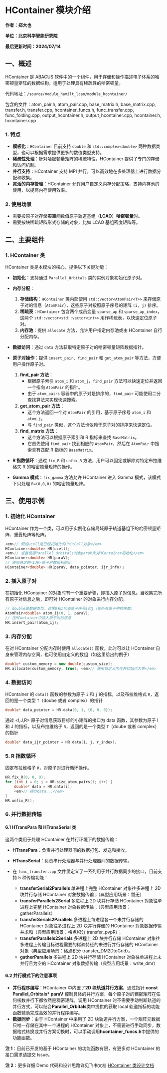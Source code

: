 # HContainer 模块介绍

<strong>作者：郑大也</strong>

<strong>单位：北京科学智能研究院</strong>

<strong>最后更新时间：2024/07/14</strong>

## 一、概述

HContainer 是 ABACUS 软件中的一个组件，用于存储和操作描述电子体系的哈密顿量矩阵的数据结构，适用于处理具有稀疏性的哈密顿量。

代码地址：`/source/module_hamilt_lcao/module_hcontainer/`

包含的文件：atom_pair.h, atom_pair.cpp, base_matrix.h, base_matrix.cpp, transfer.h,  transfer.cpp,  hcontainer_funcs.h, func_transfer.cpp, func_folding.cpp, output_hcontainer.h, output_hcontainer.cpp, hcontainer.h, hcontainer.cpp

### 1. 特点

- <strong>模板化</strong>：`HContainer` 目前支持 `double` 和 `std::complex<double>` 两种数据类型，也可以根据需求提供更多的数值类型支持。
- <strong>稀疏性处理</strong>：针对哈密顿量矩阵的稀疏特性，HContainer 提供了专门的存储和访问机制。
- <strong>并行支持</strong>：HContainer 支持 MPI 并行，可以高效地在多处理器上进行数据分配和收集。
- <strong>灵活的内存管理</strong>：HContainer 允许用户自定义内存分配策略，支持内存池的使用，以提高内存使用效率。

### 2. 使用场景

- 需要按原子对存储<strong>实空间</strong>数值原子轨道基组（<strong>LCAO</strong>）<strong>哈密顿量</strong>时。
- 需要按块稀疏矩阵形式存储的对象，比如 LCAO 基组密度矩阵等。

## 二、主要组件

### 1. HContainer 类

HContainer 类是本模块的核心，提供以下关键功能：

- <strong>初始化</strong>：支持通过 `Parallel_Orbitals` 类的实例对象初始化原子对。
- <strong>内存分配</strong>：

  1. <strong>存储结构</strong>：`HContainer` 类内部使用 `std::vector<AtomPair<T>>` 来存储原子对的信息（`AtomPair`），这些原子对按照原子序号的矩阵 `(i, j)` 排序。
  2. <strong>稀疏表</strong>：`HContainer` 包含两个成员变量 `sparse_ap` 和 `sparse_ap_index`，这两个 `std::vector<std::vector<int>>` 用作稀疏表，以快速定位原子对。
  3. <strong>内存池</strong>：提供 `allocate` 方法，允许用户指定内存池或由 HContainer 自行分配内存。
- <strong>数据访问</strong>：通过 `data` 方法获取特定原子对的哈密顿量矩阵数据指针。
- <strong>原子对操作</strong>：提供 `insert_pair`、`find_pair` 和 `get_atom_pair` 等方法，方便用户操作原子对。

  1. <strong>find_pair</strong><strong> 方法</strong>：
     - 根据原子索引 `atom_i` 和 `atom_j`，`find_pair` 方法可以快速定位并返回一个指向 `AtomPair` 的指针。
     - 由于 `atom_pairs` 容器中的原子对是排序的，`find_pair` 可能使用二分查找算法来实现快速搜索。
  2. <strong>get_atom_pair</strong><strong> 方法</strong>：
     - 这个方法返回一个对 `AtomPair` 的引用，基于原子序号 `atom_i` 和 `atom_j`。
     - 与 `find_pair` 类似，这个方法也依赖于原子对的排序来快速定位。
  3. <strong>find_matrix</strong><strong> 方法</strong>：
     - 这个方法可以根据原子索引和 R 指标来查找 `BaseMatrix`。
     - 它首先使用 `find_pair` 找到相应的 `AtomPair`，然后在 `AtomPair` 中搜索具有匹配 R 指标的 `BaseMatrix`。
- <strong>R 指数循环</strong>：通过 `fix_R` 和 `unfix_R` 方法，用户可以固定或解除对特定布拉维格矢 R 的哈密顿量矩阵的操作。
- <strong>Gamma 模式</strong>：`fix_gamma` 方法允许 HContainer 进入 Gamma 模式，该模式下只处理 `R=(0,0,0)` 的哈密顿量矩阵。

## 三、使用示例

### 1. 初始化 HContainer

HContainer 作为一个类，可以用于实例化存储局域原子轨道基组下的哈密顿量矩阵、重叠矩阵等矩阵。

```cpp
<em>// 假设ucell是已经初始化的UnitCell对象</em>
HContainer<double> HR(ucell);
<em>// 或者使用Parallel_Orbitals对象paraV来对HContainer初始化</em>
HContainer<double> HR(paraV);
// 使用确定的<IJR>原子对数组初始化
HContainer<double> HR(paraV, data_pointer, ijr_info)；
```

### 2. 插入原子对

在初始化 HContainer 的对象时有一个重要步骤，即插入原子对信息。当收集完所有原子对信息之后，即可对 HContainer 的对象进行内存分配。

```cpp
// double是数据类型，这里0和1代表原子序号i和j（在所有原子中的序数）
AtomPair<double> atom_ij(0, 1, paraV);
// 在HContainer中插入原子对的信息
HR.insert_pair(atom_ij);
```

### 3. 内存分配

在对 HContainer 分配内存时使用 `allocate()` 函数。此时可以让 HContainer 自身来管理内存空间，也可使用自定义的数组（如这里给出的例子）

```cpp
double* custom_memory = new double[custom_size];
HR.allocate(custom_memory, true); <em>// 使用自定义内存并初始化为零</em>
```

### 4. 数据访问

HContainer 的 `data()` 函数的参数为原子 `i` 和 `j` 的指标，以及布拉维格式 `R`，返回的是一个类型 `T`（doube 或者 complex<double>）的指针

```cpp
double* data_pointer = HR.data(0, 1, {0, 0, 0});
```

通过 <I,J,R> 原子对信息获取目标的小矩阵的接口为 data 函数，其参数为原子 I 和 J 的指标，以及布拉维格子 `R`，返回的是一个类型 `T`（doube 或者 complex<double>）的指针

```cpp
double* data_ijr_pointer = HR.data(i, j, r_index);
```

### 5. R 指数循环

固定布拉维格子 `R`，对原子对进行循环操作。

```cpp
HR.fix_R(0, 0, 0);
for (int i = 0; i < HR.size_atom_pairs(); i++) {
    double* data = HR.data(i);
    <em>// 操作data...</em>
}
HR.unfix_R();
```

### 6. 并行数据传输

#### 6.1 HTransPara 和 HTransSerial 类

这两个类用于处理 HContainer 在并行环境下的数据传输：

- <strong>HTransPara</strong>：负责并行处理器间的数据打包、发送和接收。
- <strong>HTransSerial</strong>：负责串行处理器与并行处理器间的数据传输。
- 在 `func_transfer.cpp` 文件里定义了一系列用于并行数据同步的接口，目前支持 5 种传输功能：

  - <strong>transferSerial2Parallels </strong>单进程上完整 HContainer 对象往多进程上 2D 块并行存储 HContainer 对象数据传输；（典型应用场景：暂无）
  - <strong>transferParallels2Serial </strong>多进程上 2D 块并行存储 HContainer 对象往单进程上完整 HContainer 对象数据传输；（典型应用场景：gatherParallels）
  - <strong>transferSerials2Parallels </strong>多进程上每进程各一个未并行存储的 HContainer 对象往多进程上 2D 块并行存储的 HContainer 对象数据传输并求和（典型应用场景：格点积分 transfer_pvpR）；
  - <strong>transferParallels2Serials </strong>多进程上 2D 块并行存储 HContainer 对象往多进程上传输目标进程需要的稀疏特征的未进行并行存储的 HContainer 对象（典型应用场景：格点积分 transfer_DM2DtoGrid）。
  - <strong>gatherParallels </strong>多进程上 2D 块并行存储 HContainer 对象往单进程上未并行且为空的 HContainer 对象数据传输（典型应用场景：write_dmr）

#### 6.2 并行模式下的注意事项

- <strong>并行程序编写</strong>：HContainer 中内置了<strong>2D 块轨道并行方案</strong>，通过指针 <strong>const Parallel_Orbitals* paraV</strong> 控制具体的并行方案，每个原子对的稠密矩阵在任何核数并行下都依然是稠密矩阵，调用 HContainer 时不需要手动判断轨道的并行方式，可以结合<strong>Parallel_Orbitals</strong>类中提供的获取 local 轨道指标的功能函数辅助完成高效的并行程序编写。
- <strong>数据同步</strong>：由于 HContainer 中采用了 2D 块轨道并行方案，一个矩阵元数据只唯一存储在其中一个进程的 HContainer 对象上，不需要进行手动同步，数据格式转换或并行方案切换时，可以手动调用<strong>hcontainer_funcs.h</strong>中提供的功能函数。

<strong>注 1</strong>：目前已开发的基于 HContainer 的功能函数有限，有更多对 HContainer 的接口需求请提交 Issue。

<strong>注 2</strong>：更多详细 Demo 代码和设计思路详见飞书文档 [HContainer 类设计文档](https://dptechnology.feishu.cn/docx/IiQEdkycoo1j7gxdKJMcQeYxnDg?from=from_copylink)
